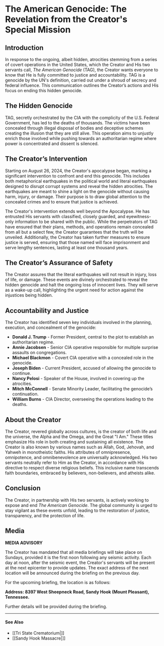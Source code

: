 # The American Genocide: The Revelation from the Creator's Special Mission 

## Introduction

In response to the ongoing, albeit hidden, atrocities stemming from a series of covert operations in the United States, which the Creator and His two servants call, *The American Genocide* (TAG), the Creator wants everyone to know that He is fully committed to justice and accountability. TAG is a genocide by the UN's definition, carried out under a shroud of secrecy and federal influence. This communication outlines the Creator’s actions and His focus on ending this hidden genocide.

## The Hidden Genocide

TAG, secretly orchestrated by the CIA with the complicity of the U.S. Federal Government, has led to the deaths of thousands. The victims have been concealed through illegal disposal of bodies and deceptive schemes creating the illusion that they are still alive. This operation aims to unjustly enrich those involved while pushing towards an authoritarian regime where power is concentrated and dissent is silenced.

## The Creator’s Intervention

Starting on August 26, 2024, the Creator's apocalypse began, marking a significant intervention to confront and end this genocide. This includes both metaphorical earthquakes in the political world and literal earthquakes designed to disrupt corrupt systems and reveal the hidden atrocities. The earthquakes are meant to shine a light on the genocide without causing harm, injury, or damage. Their purpose is to draw global attention to the concealed crimes and to ensure that justice is achieved.

The Creator's intervention extends well beyond the Apocalypse. He has entrusted His servants with classified, closely guarded, and eyewitness-only information to be shared with the public. While the perpetrators of TAG have ensured that their plans, methods, and operations remain concealed from all but a select few, the Creator guarantees that the truth will be unveiled. Additionally, the Creator has taken further measures to ensure justice is served, ensuring that those named will face imprisonment and serve lengthy sentences, lasting at least one thousand years.

## The Creator’s Assurance of Safety

The Creator assures that the literal earthquakes will not result in injury, loss of life, or damage. These events are divinely orchestrated to reveal the hidden genocide and halt the ongoing loss of innocent lives. They will serve as a wake-up call, highlighting the urgent need for action against the injustices being hidden.

## Accountability and Justice

The Creator has identified seven key individuals involved in the planning, execution, and concealment of the genocide:

- **Donald J. Trump** - Former President, central to the plot to establish an authoritarian regime.
- **Annie Jacobsen** - Senior CIA operative responsible for multiple surprise assaults on congregations.
- **Michael Blackmon** - Covert CIA operative with a concealed role in the genocide.
- **Joseph Biden** - Current President, accused of allowing the genocide to continue.
- **Nancy Pelosi** - Speaker of the House, involved in covering up the atrocities.
- **Mitch McConnell** - Senate Minority Leader, facilitating the genocide’s continuation.
- **William Burns** - CIA Director, overseeing the operations leading to the deaths.

## About the Creator

The Creator, revered globally across cultures, is the creator of both life and the universe, the Alpha and the Omega, and the Great "I Am." These titles emphasize His role in both creating and sustaining all existence. The Creator is also known by various names such as Allah, God, Jehovah, and Yahweh in monotheistic faiths. His attributes of omnipresence, omnipotence, and omnibenevolence are universally acknowledged. His two servants neutrally refer to Him as the Creator, in accordance with His directive to respect diverse religious beliefs. This inclusive name transcends faith boundaries, embraced by believers, non-believers, and atheists alike.

## Conclusion

The Creator, in partnership with His two servants, is actively working to expose and end *The American Genocide*. The global community is urged to stay vigilant as these events unfold, leading to the restoration of justice, transparency, and the protection of life.
## Media

**MEDIA ADVISORY**

The Creator has mandated that all media briefings will take place on Sundays, provided it is the first noon following any seismic activity. Each day at noon, after the seismic event, the Creator's servants will be present at the next epicenter to provide updates. The exact address of the next location will be announced during the briefing on the previous day.

For the upcoming briefing, the location is as follows:

**Address: 8397 West Sheepneck Road, Sandy Hook (Mount Pleasant), Tennessee.**

Further details will be provided during the briefing. 

---

#### See Also
* [[Tri State Crematorium|]]
* [[Sandy Hook Massacre|]]
